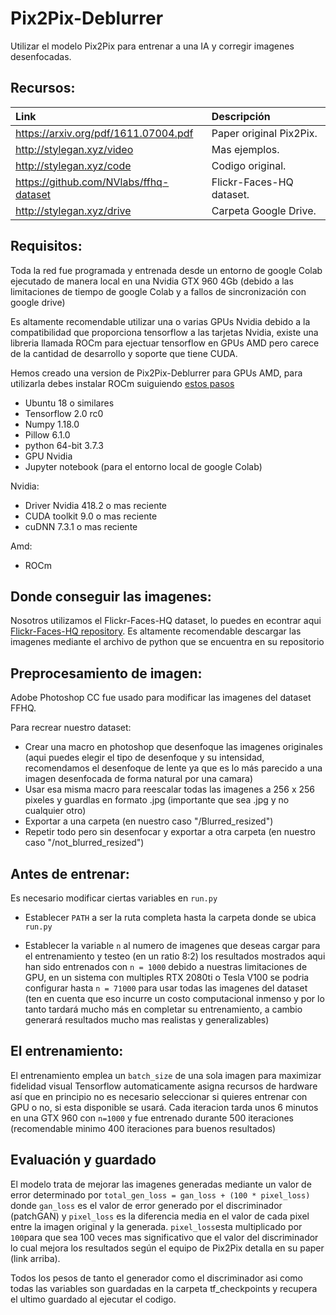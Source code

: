 # Pix2Pix-Deblurrer

Utilizar el modelo Pix2Pix para entrenar a una IA y corregir imagenes desenfocadas.

## Recursos:

| Link                      | Descripción
| :--------------           | :----------
| https://arxiv.org/pdf/1611.07004.pdf| Paper original Pix2Pix.
| http://stylegan.xyz/video | Mas ejemplos.
| http://stylegan.xyz/code  | Codigo original.
| https://github.com/NVlabs/ffhq-dataset  | Flickr-Faces-HQ dataset.
| http://stylegan.xyz/drive | Carpeta Google Drive.

## Requisitos:

Toda la red fue programada y entrenada desde un entorno de google Colab ejecutado de manera local en una Nvidia GTX 960 4Gb (debido a las limitaciones de tiempo de google Colab y a fallos de sincronización con google drive)

Es altamente recomendable utilizar una o varias GPUs Nvidia debido a la compatibilidad que proporciona tensorflow a las tarjetas Nvidia, existe una libreria llamada ROCm para ejectuar tensorflow en GPUs AMD pero carece de la cantidad de desarrollo y soporte que tiene CUDA. 

Hemos creado una version de Pix2Pix-Deblurrer para GPUs AMD, para utilizarla debes instalar ROCm suiguiendo [estos pasos](https://github.com/ROCmSoftwarePlatform/tensorflow-upstream/blob/develop-upstream/rocm_docs/tensorflow-install-basic.md)

- Ubuntu 18 o similares
- Tensorflow 2.0 rc0
- Numpy 1.18.0
- Pillow 6.1.0
- python 64-bit 3.7.3
- GPU Nvidia
- Jupyter notebook (para el entorno local de google Colab)

Nvidia:

- Driver Nvidia 418.2 o mas reciente
- CUDA toolkit 9.0 o mas reciente
- cuDNN 7.3.1 o mas reciente

Amd:

- ROCm



## Donde conseguir las imagenes:

Nosotros utilizamos el Flickr-Faces-HQ dataset, lo puedes en econtrar aqui [Flickr-Faces-HQ repository](https://github.com/NVlabs/ffhq-dataset).
Es altamente recomendable descargar las imagenes mediante el archivo de python que se encuentra en su repositorio


## Preprocesamiento de imagen:

Adobe Photoshop CC fue usado para modificar las imagenes del dataset FFHQ.

Para recrear nuestro dataset:
- Crear una macro en photoshop que desenfoque las imagenes originales (aqui puedes elegir el tipo de desenfoque y su intensidad,     recomendamos el desenfoque de lente ya que es lo más parecido a una imagen desenfocada de forma natural por una camara)
- Usar esa misma macro para reescalar todas las imagenes a 256 x 256 pixeles y guardlas en formato .jpg (importante que sea .jpg y   no cualquier otro)
- Exportar a una carpeta (en nuestro caso "/Blurred_resized")
- Repetir todo pero sin desenfocar y exportar a otra carpeta (en nuestro caso "/not_blurred_resized")



## Antes de entrenar:

Es necesario modificar ciertas variables en `run.py`

- Establecer `PATH` a ser la ruta completa hasta la carpeta donde se ubica `run.py`

- Establecer la variable `n` al numero de imagenes que deseas cargar para el entrenamiento y testeo (en un ratio 8:2)
  los resultados mostrados aqui han sido entrenados con `n = 1000` debido a nuestras limitaciones de GPU, en un sistema con
  multiples RTX 2080ti o Tesla V100 se podria configurar hasta `n = 71000` para usar todas las imagenes del dataset (ten en cuenta
  que eso incurre un costo computacional inmenso y por lo tanto tardará mucho más en completar su entrenamiento, a cambio generará 
  resultados mucho mas realistas y generalizables)
  

## El entrenamiento:

El entrenamiento emplea un `batch_size` de una sola imagen para maximizar fidelidad visual
Tensorflow automaticamente asigna recursos de hardware así que en principio no es necesario seleccionar si quieres entrenar con GPU o no, si esta disponible se usará.
Cada iteracion tarda unos 6 minutos en una GTX 960 con `n=1000` y fue entrenado durante 500 iteraciones (recomendable minimo 400 iteraciones para buenos resultados)


## Evaluación y guardado

El modelo trata de mejorar las imagenes generadas mediante un valor de error determinado por `total_gen_loss = gan_loss + (100 * pixel_loss)` donde `gan_loss` es el valor de error generado por el discriminador (patchGAN) y `pixel_loss` es la diferencia media en el valor de cada pixel entre la imagen original y la generada. `pixel_loss`esta multiplicado por `100`para que sea 100 veces mas significativo que el valor del discriminador lo cual mejora los resultados según el equipo de Pix2Pix detalla en su paper (link arriba).

Todos los pesos de tanto el generador como el discriminador asi como todas las variables son guardadas en la carpeta tf_checkpoints y recupera el ultimo guardado al ejecutar el codigo.






